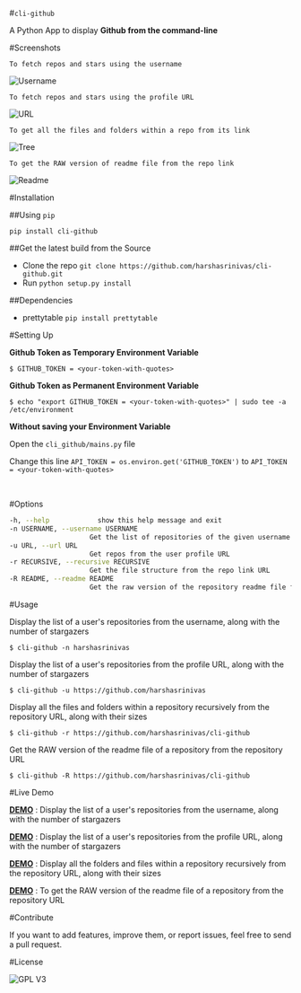 #`cli-github`

A Python App to display **Github from the command-line**

#Screenshots

`To fetch repos and stars using the username`

![Username](https://github.com/harshasrinivas/cli-github/blob/master/images/name.png)

`To fetch repos and stars using the profile URL`

![URL](https://github.com/harshasrinivas/cli-github/blob/master/images/url.png)

`To get all the files and folders within a repo from its link`

![Tree](https://github.com/harshasrinivas/cli-github/blob/master/images/tree.png)

`To get the RAW version of readme file from the repo link`

![Readme](https://github.com/harshasrinivas/cli-github/blob/master/images/readme.png)


#Installation

##Using `pip`

`pip install cli-github`

##Get the latest build from the Source

* Clone the repo `git clone https://github.com/harshasrinivas/cli-github.git`
* Run `python setup.py install`

##Dependencies

* prettytable `pip install prettytable`


#Setting Up

**Github Token as Temporary Environment Variable**

`$ GITHUB_TOKEN = <your-token-with-quotes>`

**Github Token as Permanent Environment Variable**

`$ echo "export GITHUB_TOKEN = <your-token-with-quotes>" | sudo tee -a /etc/environment`

**Without saving your Environment Variable**

Open the `cli_github/mains.py` file

Change this line `API_TOKEN = os.environ.get('GITHUB_TOKEN')` to `API_TOKEN = <your-token-with-quotes> `

<br>

#Options

```sh
-h, --help            show this help message and exit
-n USERNAME, --username USERNAME
                    Get the list of repositories of the given username
-u URL, --url URL 
                    Get repos from the user profile URL
-r RECURSIVE, --recursive RECURSIVE
                    Get the file structure from the repo link URL
-R README, --readme README
                    Get the raw version of the repository readme file from repo link URL
```



#Usage

Display the list of a user's repositories from the username, along with the number of stargazers

`$ cli-github -n harshasrinivas`

Display the list of a user's repositories from the profile URL, along with the number of stargazers

`$ cli-github -u https://github.com/harshasrinivas`

Display all the files and folders within a repository recursively from the repository URL, along with their sizes

`$ cli-github -r https://github.com/harshasrinivas/cli-github`

Get the RAW version of the readme file of a repository from the repository URL

`$ cli-github -R https://github.com/harshasrinivas/cli-github`


#Live Demo

[**DEMO**](http://showterm.io/aaa79dee63aad0695e304#fast) : Display the list of a user's repositories from the username, along with the number of stargazers

[**DEMO**](http://showterm.io/5dc39b7fc3d7244577d2f#fast) : Display the list of a user's repositories from the profile URL, along with the number of stargazers

[**DEMO**](http://showterm.io/99e16e6ae35727999eb23#fast) : Display all the folders and files within a repository recursively from the repository URL, along with their sizes

[**DEMO**](http://showterm.io/820b37fab14c7ed4cf7ff#fast) : To get the RAW version of the readme file of a repository from the repository URL


#Contribute

If you want to add features, improve them, or report issues, feel free to send a pull request.


#License

![GPL V3](https://raw.githubusercontent.com/harshasrinivas/cli-github/master/images/gpl.png)
